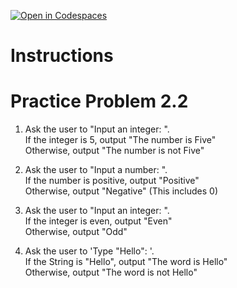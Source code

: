 [![Open in Codespaces](https://classroom.github.com/assets/launch-codespace-2972f46106e565e64193e422d61a12cf1da4916b45550586e14ef0a7c637dd04.svg)](https://classroom.github.com/open-in-codespaces?assignment_repo_id=16556104)
# Instructions  

# Practice Problem 2.2

1. Ask the user to "Input an integer: ".</br>
If the integer is 5, output "The number is Five"</br>
Otherwise, output "The number is not Five"</br>

2. Ask the user to "Input a number: ".</br>
If the number is positive, output "Positive"</br>
Otherwise, output "Negative" (This includes 0)</br>

3. Ask the user to "Input an integer: ".</br>
If the integer is even, output "Even"</br>
Otherwise, output "Odd"</br>

4. Ask the user to 'Type "Hello": '.</br>
If the String is "Hello", output "The word is Hello"</br>
Otherwise, output "The word is not Hello"</br>